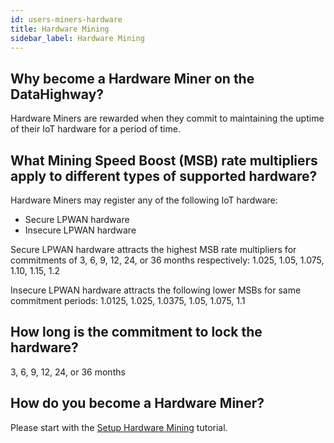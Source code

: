```yaml
---
id: users-miners-hardware
title: Hardware Mining
sidebar_label: Hardware Mining
---
```


## Why become a Hardware Miner on the DataHighway?

Hardware Miners are rewarded when they commit to maintaining the uptime of their IoT hardware for a period of time.

## What Mining Speed Boost (MSB) rate multipliers apply to different types of supported hardware?

Hardware Miners may register any of the following IoT hardware:
* Secure LPWAN hardware
* Insecure LPWAN hardware

Secure LPWAN hardware attracts the highest MSB rate multipliers for commitments of 3, 6, 9, 12, 24, or 36 months respectively: 1.025, 1.05, 1.075, 1.10, 1.15, 1.2

Insecure LPWAN hardware attracts the following lower MSBs for same commitment periods: 1.0125, 1.025, 1.0375, 1.05, 1.075, 1.1


## How long is the commitment to lock the hardware?

3, 6, 9, 12, 24, or 36 months


## How do you become a Hardware Miner?

Please start with the <a href="../tutorials/tutorials-mining-hardware-setup" class="pretty-link pretty-link-colored">Setup Hardware Mining</a> tutorial.
